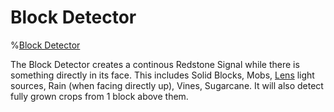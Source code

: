 # Block Detector

%[Block Detector](block:betterwithmods:detector)

The Block Detector creates a continous Redstone Signal while there is something directly in its face. 
This includes Solid Blocks, Mobs, [Lens](lens.md) light sources, Rain (when facing directly up), Vines, Sugarcane. It will also detect fully grown crops from 1 block above them. 
 


